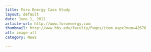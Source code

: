 ```yaml
---
title: Foro Energy Case Study
layout: default
date: June 1, 2012
article-url: http://www.foroenergy.com
thumbnail: http://www.hbs.edu/faculty/Pages/item.aspx?num=42676
alt: image-alt
category: News

---
```

